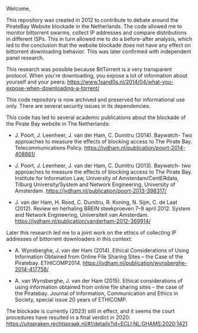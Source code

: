 Welcome,

This repository was created in 2012 to contribute to debate around the PirateBay Website blockade in the Netherlands. The code allowed me to monitor bittorrent swarms, collect IP addresses and compare distributions in different ISPs. This in turn allowed me to do a before-after analysis, which led to the conclusion that the website blockade does not have any effect on bittorrent downloading behavior. This was later confirmed with independent panel research.

This research was possible because BitTorrent is a very transparent protocol. When you're downloading, you expose a lot of information about yourself and your peers: https://www.1sand0s.nl/2014/04/what-you-expose-when-downloading-a-torrent/

This code repository is now archived and preserved for informational use only. There are several security issues in its dependencies.

This code has led to several academic publications about the blockade of the Pirate Bay website in The Netherlands:

*  J. Poort, J. Leenheer, J. van der Ham, C. Dumitru (2014). Baywatch- Two approaches to measure the effects of blocking access to The Pirate Bay. Telecommunications Policy. https://jvdham.nl/publication/poort-2014-408861/

* J. Poort, J. Leenheer, J. van der Ham, C. Dumitru (2013). Baywatch- two approaches to measure the effects of blocking access to The Pirate Bay. Institute for Information Law, University of Amsterdam/CentERdata, Tilburg University/System and Network Engineering, University of Amsterdam. https://jvdham.nl/publication/poort-2013-398317/

* J. van der Ham, H. Rood, C. Dumitru, R. Koning, N. Sijm, C. de Laat (2012). Review en herhaling BREIN steekproeven 7–9 april 2012. System and Network Engineering, Universiteit van Amsterdam. https://jvdham.nl/publication/vanderham-2012-369914/



Later this research led me to a joint work on the ethics of collecting IP addresses of bittorrent downloaders in this context:

* A. Wynsberghe, J. van der Ham (2014). Ethical Considerations of Using Information Obtained from Online File Sharing Sites – the Case of the Piratebay. ETHICOMP2014. https://jvdham.nl/publication/wynsberghe-2014-417758/

* A. van Wynsberghe, J. van der Ham (2015). Ethical considerations of using information obtained from online file sharing sites – the case of the Piratebay. Journal of Information, Communication and Ethics in Society, special issue 20 years of ETHICOMP.



The blockade is currently (2023) still in effect, and it seems the court procedures have resulted in a final verdict in 2020: https://uitspraken.rechtspraak.nl/#!/details?id=ECLI:NL:GHAMS:2020:1421

